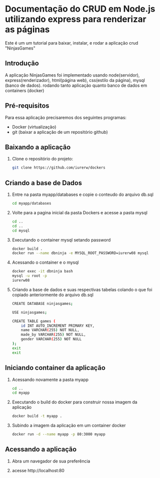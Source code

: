 # Documentação do CRUD em Node.js utilizando express para renderizar as páginas

Este é um um tutorial para baixar, instalar, e rodar a aplicação crud "NinjasGames"

## Introdução

A aplicação NinjasGames foi implementado usando node(servidor), express(renderizador), html(página web), css(estilo da página), mysql (banco de dados). rodando tanto aplicação quanto banco de dados em containers (docker)

## Pré-requisitos

Para essa aplicação precisaremos dos seguintes programas:

- Docker (virtualização)
- git (baixar a aplicação de um repositório github)

## Baixando a aplicação

1. Clone o repositório do projeto:
   ```bash
   git clone https://github.com/iurerw/dockers
   ```

## Criando a base de Dados

1. Entre na pasta myapp/databases e copie o conteudo do arquivo db.sql

   ```bash
   cd myapp/databases

   ```

2. Volte para a pagina inicial da pasta Dockers e acesse a pasta mysql

   ```bash
   cd ..
   cd ..
   cd mysql

   ```

3. Executando o container mysql setando password

   ```bash
   docker build .
   docker run --name dbninja -e MYSQL_ROOT_PASSWORD=iurerw08 mysql

   ```

4. Acessando o container e o mysql

   ```bash
   docker exec -it dbninja bash
   mysql -u root -p
   iurerw08

   ```

5. Criando a base de dados e suas respectivas tabelas colando o que foi copiado anteriormente do arquivo db.sql

   ```bash
   CREATE DATABASE ninjasgames;

   USE ninjasgames;

   CREATE TABLE games (
       id INT AUTO_INCREMENT PRIMARY KEY,
       name VARCHAR(255) NOT NULL,
       made_by VARCHAR(255) NOT NULL,
       gender VARCHAR(255) NOT NULL
   );
   exit
   exit
   ```

## Iniciando container da aplicação

1. Acessando novamente a pasta myapp

   ```bash
   cd ..
   cd myapp

   ```

2. Executando o build do docker para construir nossa imagem da aplicação

   ```bash
   docker build -t myapp .

   ```

3. Subindo a imagem da aplicação em um container docker
   ```bash
   docker run -d --name myapp -p 80:3000 myapp
   ```

## Acessando a aplicação

1. Abra um navegador de sua preferência

2. acesse http://localhost:80
